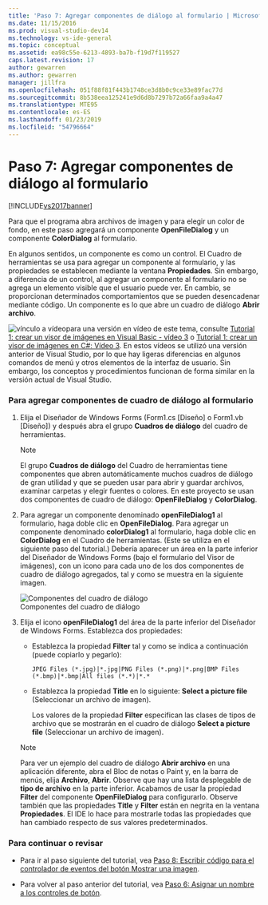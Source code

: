```yaml
---
title: 'Paso 7: Agregar componentes de diálogo al formulario | Microsoft Docs'
ms.date: 11/15/2016
ms.prod: visual-studio-dev14
ms.technology: vs-ide-general
ms.topic: conceptual
ms.assetid: ea98c55e-6213-4893-ba7b-f19d7f119527
caps.latest.revision: 17
author: gewarren
ms.author: gewarren
manager: jillfra
ms.openlocfilehash: 051f88f81f443b1748ce3d8b0c9ce33e89fac77d
ms.sourcegitcommit: 8b538eea125241e9d6d8b7297b72a66faa9a4a47
ms.translationtype: MTE95
ms.contentlocale: es-ES
ms.lasthandoff: 01/23/2019
ms.locfileid: "54796664"
---
```

# <a name="step-7-add-dialog-components-to-your-form"></a>Paso 7: Agregar componentes de diálogo al formulario
[!INCLUDE[vs2017banner](../includes/vs2017banner.md)]

Para que el programa abra archivos de imagen y para elegir un color de fondo, en este paso agregará un componente **OpenFileDialog** y un componente **ColorDialog** al formulario.  
  
 En algunos sentidos, un componente es como un control. El Cuadro de herramientas se usa para agregar un componente al formulario, y las propiedades se establecen mediante la ventana **Propiedades**. Sin embargo, a diferencia de un control, al agregar un componente al formulario no se agrega un elemento visible que el usuario puede ver. En cambio, se proporcionan determinados comportamientos que se pueden desencadenar mediante código. Un componente es lo que abre un cuadro de diálogo **Abrir archivo**.  
  
 ![vínculo a vídeo](../data-tools/media/playvideo.gif "PlayVideo")para una versión en vídeo de este tema, consulte [Tutorial 1: crear un visor de imágenes en Visual Basic - vídeo 3](http://go.microsoft.com/fwlink/?LinkId=205213) o [Tutorial 1: crear un visor de imágenes en C#: Vídeo 3](http://go.microsoft.com/fwlink/?LinkId=205202). En estos vídeos se utilizó una versión anterior de Visual Studio, por lo que hay ligeras diferencias en algunos comandos de menú y otros elementos de la interfaz de usuario. Sin embargo, los conceptos y procedimientos funcionan de forma similar en la versión actual de Visual Studio.  
  
### <a name="to-add-dialog-components-to-your-form"></a>Para agregar componentes de cuadro de diálogo al formulario  
  
1.  Elija el Diseñador de Windows Forms (Form1.cs [Diseño] o Form1.vb [Diseño]) y después abra el grupo **Cuadros de diálogo** del cuadro de herramientas.  
  
    > [!NOTE]
    >  El grupo **Cuadros de diálogo** del Cuadro de herramientas tiene componentes que abren automáticamente muchos cuadros de diálogo de gran utilidad y que se pueden usar para abrir y guardar archivos, examinar carpetas y elegir fuentes o colores. En este proyecto se usan dos componentes de cuadro de diálogo: **OpenFileDialog** y **ColorDialog**.  
  
2.  Para agregar un componente denominado **openFileDialog1** al formulario, haga doble clic en **OpenFileDialog**. Para agregar un componente denominado **colorDialog1** al formulario, haga doble clic en **ColorDialog** en el Cuadro de herramientas. (Este se utiliza en el siguiente paso del tutorial.) Debería aparecer un área en la parte inferior del Diseñador de Windows Forms (bajo el formulario del Visor de imágenes), con un icono para cada uno de los dos componentes de cuadro de diálogo agregados, tal y como se muestra en la siguiente imagen.  
  
     ![Componentes del cuadro de diálogo](../ide/media/express-dialogsadded.png "Express_DialogsAdded")  
Componentes del cuadro de diálogo  
  
3.  Elija el icono **openFileDialog1** del área de la parte inferior del Diseñador de Windows Forms. Establezca dos propiedades:  
  
    -   Establezca la propiedad **Filter** tal y como se indica a continuación (puede copiarlo y pegarlo):  
  
        ```  
        JPEG Files (*.jpg)|*.jpg|PNG Files (*.png)|*.png|BMP Files (*.bmp)|*.bmp|All files (*.*)|*.*  
        ```  
  
    -   Establezca la propiedad **Title** en lo siguiente: **Select a picture file** (Seleccionar un archivo de imagen).  
  
         Los valores de la propiedad **Filter** especifican las clases de tipos de archivo que se mostrarán en el cuadro de diálogo **Select a picture file** (Seleccionar un archivo de imagen).  
  
    > [!NOTE]
    >  Para ver un ejemplo del cuadro de diálogo **Abrir archivo** en una aplicación diferente, abra el Bloc de notas o Paint y, en la barra de menús, elija **Archivo**, **Abrir**. Observe que hay una lista desplegable de **tipo de archivo** en la parte inferior. Acabamos de usar la propiedad **Filter** del componente **OpenFileDialog** para configurarlo. Observe también que las propiedades **Title** y **Filter** están en negrita en la ventana **Propiedades**. El IDE lo hace para mostrarle todas las propiedades que han cambiado respecto de sus valores predeterminados.  
  
### <a name="to-continue-or-review"></a>Para continuar o revisar  
  
-   Para ir al paso siguiente del tutorial, vea [Paso 8: Escribir código para el controlador de eventos del botón Mostrar una imagen](../ide/step-8-write-code-for-the-show-a-picture-button-event-handler.md).  
  
-   Para volver al paso anterior del tutorial, vea [Paso 6: Asignar un nombre a los controles de botón](../ide/step-6-name-your-button-controls.md).
